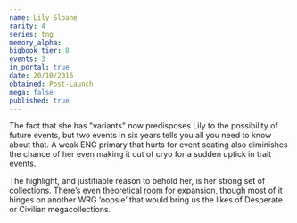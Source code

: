 ```yaml
---
name: Lily Sloane
rarity: 4
series: tng
memory_alpha:
bigbook_tier: 8
events: 3
in_portal: true
date: 20/10/2016
obtained: Post-Launch
mega: false
published: true
---
```


The fact that she has "variants" now predisposes Lily to the possibility of future events, but two events in six years tells you all you need to know about that. A weak ENG primary that hurts for event seating also diminishes the chance of her even making it out of cryo for a sudden uptick in trait events.

The highlight, and justifiable reason to behold her, is her strong set of collections. There’s even theoretical room for expansion, though most of it hinges on another WRG ‘oopsie’ that would bring us the likes of Desperate or Civilian megacollections.
